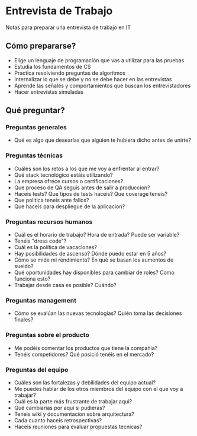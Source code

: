 #  Entrevista de Trabajo
Notas para preparar una entrevista de trabajo en IT

## Cómo prepararse?
- Elige un lenguaje de programación que vas a utilizar para las pruebas
- Estudia los fundamentos de CS
- Practica resolviendo preguntas de algoritmos
- Internalizar lo que se debe y no se debe hacer en las entrevistas
- Aprende las señales y comportamientos que buscan los entrevistadores
- Hacer entrevistas simuladas

## Qué preguntar?
### Preguntas generales
- Qué es algo que desearías que alguien te hubiera dicho antes de unirte?
### Preguntas técnicas
- Cuáles son los retos a los que me voy a enfrentar al entrar?
- Qué stack tecnológico estáis utilizando?
- La empresa ofrece cursos o certificaciones?
- Que proceso de QA seguís antes de salir a produccion?
- Haceis tests? Que tipos de tests haceis? Que coverage teneis?
- Que politica teneis ante fallos? 
- Que haceis para despliegue de la aplicacion?
### Preguntas recursos humanos
- Cuál es el horario de trabajo? Hora de entrada? Puede ser variable?
- Tenéis "dress code"?
- Cuál es la política de vacaciones?
- Hay posibilidades de ascenso? Dónde puedo estar en 5 años?
- Cómo se mide mi rendimiento? En qué se basan los aumentos de sueldo?
- Qué oportunidades hay disponibles para cambiar de roles? Como funciona esto?
- Trabajar desde casa es posible? Cuándo?
### Preguntas management
- Cómo se evalúan las nuevas tecnologías? Quién toma las decisiones finales?
### Preguntas sobre el producto
- Me podéis comentar los productos que tiene la compañia?
- Tenéis competidores? Qué posició tenéis en el mercado?
### Preguntas del equipo
- Cuáles son las fortalezas y debilidades del equipo actual? 
- Me puedes hablar de los otros miembros del equipo con el que voy a trabajar?
- Cuál es la parte más frustrante de trabajar aquí?
- Qué cambiarías por aquí si pudieras?
- Teneis wiki y documentacion sobre arquitectura?
- Cada cuanto haceis retrospectivas?
- Haceis reuniones para evaluar propuestas tecnicas?





